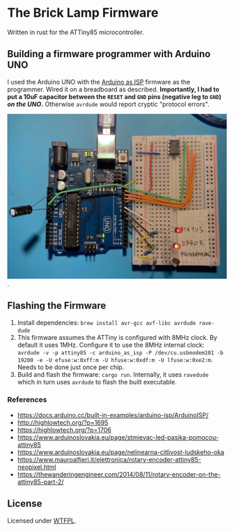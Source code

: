 # The Brick Lamp Firmware

Written in rust for the ATTiny85 microcontroller.

## Building a firmware programmer with Arduino UNO

I used the Arduino UNO with the [Arduino as ISP](https://docs.arduino.cc/learn/communication/spi/) firmware as the programmer. Wired it on a breadboard as described. **Importantly, I had to put a 10uF capacitor between the `RESET` and `GND` pins (negative leg to `GND`) _on the UNO_.** Otherwise `avrdude` would report cryptic "protocol errors".

![photo of the programmer breadboard setup](./docs/programmer_setup.jpeg).

## Flashing the Firmware

1. Install dependencies: `brew install avr-gcc avf-libc avrdude rave-dude`
2. This firmware assumes the ATTiny is configured with 8MHz clock. By default it uses 1MHz. Configure it to use the 8MHz internal clock: `avrdude -v -p attiny85 -c arduino_as_isp -P /dev/cu.usbmodem101 -b 19200 -e -U efuse:w:0xff:m -U hfuse:w:0xdf:m -U lfuse:w:0xe2:m`. Needs to be done just once per chip.
3. Build and flash the firmware: `cargo run`. Internally, it uses `ravedude` which in turn uses `avrdude` to flash the built executable.

### References

- https://docs.arduino.cc/built-in-examples/arduino-isp/ArduinoISP/
- http://highlowtech.org/?p=1695
- https://highlowtech.org/?p=1706
- https://www.arduinoslovakia.eu/page/stmievac-led-pasika-pomocou-attiny85
- https://www.arduinoslovakia.eu/page/nelinearna-citlivost-ludskeho-oka
- https://www.mauroalfieri.it/elettronica/rotary-encoder-attiny85-neopixel.html
- https://thewanderingengineer.com/2014/08/11/rotary-encoder-on-the-attiny85-part-2/

## License

Licensed under [WTFPL](https://en.wikipedia.org/wiki/WTFPL).
